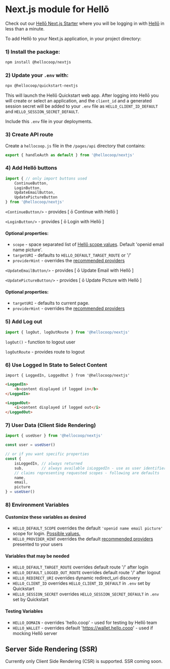 # Next.js module for Hellō

Check out our [Hellō Next.js Starter](https://github.com/hellocoop/hello-nextjs-starter) where you will be logging in with [Hellō](https://hello.coop/) in less than a minute.

To add Hellō to your Next.js application, in your project directory:

### 1) Install the package:

```sh
npm install @hellocoop/nextjs
```

### 2) Update your `.env` with:

```sh
npx @hellocoop/quickstart-nextjs
```

This will launch the Hellō Quickstart web app. After logging into Hellō you will create or select an application, and the `client_id` and a generated session secret will be added to your `.env` file as `HELLO_CLIENT_ID_DEFAULT` and `HELLO_SESSION_SECRET_DEFAULT`. 

Include this `.env` file in your deployments.

### 3) Create API route

Create a `hellocoop.js` file in the `/pages/api` directory that contains:

```typescript
export { handleAuth as default } from '@hellocoop/nextjs'
```

### 4) Add Hellō buttons
```typescript
import { // only import buttons used
    ContinueButton, 
    LoginButton, 
    UpdateEmailButton, 
    UpdatePictureButton 
} from '@hellocoop/nextjs'
```

`<ContinueButton/>` - provides \[ ō Continue with Hellō \]

`<LoginButton/>` - provides \[ ō Login with Hellō \]

#### Optional properties:
- `scope` - space separated list of [Hellō scope values](https://www.hello.dev/documentation/hello-claims.html#current-scopes). Default 'openid email name picture'.
- `targetURI` - defaults to `HELLO_DEFAULT_TARGET_ROUTE` or '/'
- `providerHint` - overrides the [recommended providers](https://www.hello.dev/documentation/provider-hint.html#recommended-provider-defaults)  

`<UpdateEmailButton/>` - provides \[ ō Update Email with Hellō \]

`<UpdatePictureButton/>` - provides \[ ō Update Picture with Hellō \]

#### Optional properties:
- `targetURI` - defaults to current page.
- `providerHint` - overrides the [recommended providers](https://www.hello.dev/documentation/provider-hint.html#recommended-provider-defaults)  


### 5) Add Log out
```typescript
import { logOut, logOutRoute } from '@hellocoop/nextjs'
```


`logOut()` - function to logout user

`logOutRoute` - provides route to logout

### 6) Use Logged In State to Select Content
```tsx
import { LoggedIn, LoggedOut } from '@hellocoop/nextjs'
```
```html
<LoggedIn>
    <b>content displayed if logged in</b>
</LoggedIn>
```
```html
<LoggedOut>
    <i>content displayed if logged out</i>
</LoggedOut>
```

### 7) User Data (Client Side Rendering)

```typescript
import { useUser } from '@hellocoop/nextjs'

const user = useUser()  

// or if you want specific properties
const { 
    isLoggedIn, // always returned
    sub,        // always available isLoggedIn - use as user identifier
    // claims representing requested scopes - following are defaults
    name, 
    email,
    picture 
} = useUser()
```

### 8) Environment Variables

#### Customize these variables as desired

- `HELLO_DEFAULT_SCOPE` overrides the default `'openid name email picture'` scope for login. [Possible values.](https://www.hello.dev/documentation/hello-claims.htm)
- `HELLO_PROVIDER_HINT` overrides the default [recommended providers](https://www.hello.dev/documentation/provider-hint.html) presented to your users

#### Variables that may be needed

- `HELLO_DEFAULT_TARGET_ROUTE` overrides default route '/' after login
- `HELLO_DEFAULT_LOGGED_OUT_ROUTE` overrides default route '/' after logout
- `HELLO_REDIRECT_URI` overrides dynamic redirect_uri discovery
- `HELLO_CLIENT_ID` overrides `HELLO_CLIENT_ID_DEFAULT` in `.env` set by Quickstart
- `HELLO_SESSION_SECRET` overrides `HELLO_SESSION_SECRET_DEFAULT` in `.env` set by Quickstart

#### Testing Variables

- `HELLO_DOMAIN` - overrides 'hello.coop' - used for testing by Hellō team
- `HELLO_WALLET` - overrides default 'https://wallet.hello.coop' - used if mocking Hellō server

## Server Side Rendering (SSR)

Currently only Client Side Rendering (CSR) is supported. SSR coming soon.